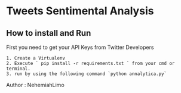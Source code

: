 # Tweets Sentimental Analysis

## How to install and Run
First you need to get your API Keys from Twitter Developers 

    1. Create a Virtualenv 
    2. Execute ` pip install -r requirements.txt ` from your cmd or terminal.
    3. run by using the following command `python annalytica.py`    


Author : NehemiahLimo